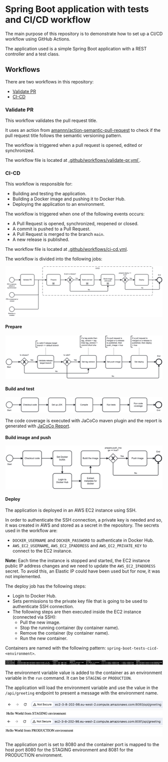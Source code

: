 # Spring Boot application with tests and CI/CD workflow

The main purpose of this repository is to demonstrate how to set up a CI/CD workflow using GitHub Actions.

The application used is a simple Spring Boot application with a REST controller and a test class.

## Workflows

There are two workflows in this repository:
- [Validate PR](#validate-pr)
- [CI-CD](#ci-cd)

### Validate PR

This workflow validates the pull request title. 

It uses an action from [amannn/action-semantic-pull-request](https://github.com/amannn/action-semantic-pull-request) to check if the pull request title follows the semantic versioning pattern.

The workflow is triggered when a pull request is opened, edited or synchronized.

The workflow file is located at [.github/workflows/validate-pr.yml`](.github/workflows/validate-pr.yml).

### CI-CD

This workflow is responsible for:
 - Building and testing the application.
 - Building a Docker image and pushing it to Docker Hub.
 - Deploying the application to an environment.

The workflow is triggered when one of the following events occurs:
- A Pull Request is opened, synchronized, reopened or closed.
- A commit is pushed to a Pull Request.
- A Pull Request is merged to the branch `main`.
- A new release is published.

The workflow file is located at [.github/workflows/ci-cd.yml](.github/workflows/ci-cd.yml).

The workflow is divided into the following jobs:

![workflows.png](src%2Fmain%2Fresources%2Fworkflows.png)

#### Prepare

![prepare.png](src%2Fmain%2Fresources%2Fprepare.png)

#### Build and test

![build-and-test.png](src%2Fmain%2Fresources%2Fbuild-and-test.png)

The code coverage is executed with JaCoCo maven plugin and the report is generated with [JaCoCo Report](https://github.com/marketplace/actions/jacoco-report).

#### Build image and push

![build-image-and-push.png](src%2Fmain%2Fresources%2Fbuild-image-push.png)

#### Deploy

The application is deployed in an AWS EC2 instance using SSH.

In order to authenticate the SSH connection, a private key is needed and so, it was created in AWS and stored as a secret in the repository.
The secrets used in the workflow are:
- `DOCKER_USERNAME` and `DOCKER_PASSWORD` to authenticate in Docker Hub.
- `AWS_EC2_USERNAME`, `AWS_EC2_IPADDRESS` and `AWS_EC2_PRIVATE_KEY` to connect to the EC2 instance.

__Note:__ Each time the instance is stopped and started, the EC2 instance public IP address changes and we need to update the `AWS_EC2_IPADDRESS` secret. To avoid this, an Elastic IP could have been used but for now, it was not implemented.

The deploy job has the following steps:
- Login to Docker Hub.
- Sets permissions to the private key file that is going to be used to authenticate SSH connection.
- The following steps are then executed inside the EC2 instance (connected via SSH):
  - Pull the new image.
  - Stop the running container (by container name).
  - Remove the container (by container name).
  - Run the new container.

Containers are named with the following pattern: `spring-boot-tests-cicd-<environment>`.

![containers.png](src%2Fmain%2Fresources%2Fcontainers.png)

The environment variable value is added to the container as an environment variable in the `run` command. It can be `STAGING` or `PRODUCTION`.

The application will load the environment variable and use the value in the `/api/greeting` endpoint to present a message with the environment name.

![hello-stag.png](src%2Fmain%2Fresources%2Fhello-stag.png)
![hello-prod.png](src%2Fmain%2Fresources%2Fhello-prod.png)

The application port is set to 8080 and the container port is mapped to the host port 8080 for the STAGING environment and 8081 for the PRODUCTION environment.
